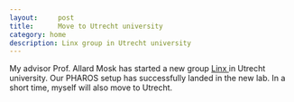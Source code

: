 ```yaml
---
layout:     post
title:      Move to Utrecht university
category: home
description: Linx group in Utrecht university
---
```

My advisor Prof. Allard Mosk has started a new group  <a href="http://touchablephysics.com/nanolinx"> Linx  </a>  in Utrecht university.  Our PHAROS setup has successfully landed in the new lab.  In a short time, myself will also move to Utrecht.
